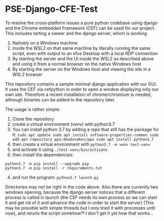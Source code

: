 # PSE-Django-CFE-Test

To resolve the cross-platform issues a pure python codebase using django and the Chrome embedded Framework (CEF) can be used for our project.
This includes tarting a viewer and the django server, which is working
1. Natively on a Windows machine
2. Inside the WSL2 on that same machine by literally running the same script, even with output to an xfce Desktop with a local RDP connection
3. By starting the server and the UI inside the WSL2 as described above and using it from a normal browser on the native Windows host
4. By starting the server on the Windows host and viewing the site in a WSL2 browser

This repository contains a sample minimal django application with our GUI.
It uses the CEF via cefpython in order to open a window displaying only our own site.
Therefore a recent installation of chrome/chromium is needed, although binaries can be added to the repository later.

The usage is rather simple:
1. Clone the repository
2. create a virtual environment (venv) with python3.7
  1. You can install python 3.7 by adding a repo that still has the package for it: 
    ```
    sudo apt update
    sudo apt install software-properties-common
    sudo add-apt-repository ppa:deadsnakes/ppa
    sudo apt install python3.7
    ```
  2. then create a virtual environment with `python3.7 -m venv test-venv`
  3. and activate it using `./test-venv/bin/activate`
3. then install the dependencies:
```
python3.7 -m pip install --upgrade pip
python3.7 -m pip install -r requirements.txt
```
4. and run the program:
`python3.7 launch.py`

Directories may not be right in the code above.
Also there are currently two windows opening, because the django server notices that a different process is called in launch (the CEF needs its own process so we can start it and get rid of it and advance the code in order to start the server)
(This may be possible with simple threads but I only tried it with processes until now), and reruns the script somehow?! I don't get it yet how that works...
